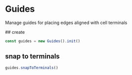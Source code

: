 # Guides

Manage guides for placing edges aligned with cell terminals

## create

```ts
const guides = new Guides().init()
```

## snap to terminals

```ts
guides.snapToTerminals()
```
